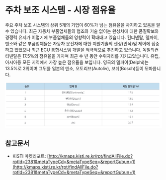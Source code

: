 # 주차 보조 시스템 - 시장 점유율

주요 주차 보조 시스템의 상위 5개의 기업이 60%가 넘는 점유율을 차지하고 있음을 알 수 있습니다.
최근 자동차 부품업체들의 협조와 기술 없이는 완성차에 대한 품질확보와 경쟁력 유지가 어렵기에 부품업체들의 영향력이 확대대고 있습니다.
컨티넨탈, 델파이, 덴소와 같은 부품업체들은 자동차 운전자에 대한 지원기술의 센싱(인식)및 제어에 집중하고 있었으나 최근 ECU 통합시스템 개발을 적극적으로 추진하고 있습니다.
독일의컨티넨탈은 17.5%의 점유율을 가지며 최근 수 년 동안 수위자리를 지키고있습니다. 유럽, 아시아등 모든 지역에서 가장 높은 점유율을 보입니다. 영국의 델파이(Delphi)는 13.5%로 2위이며 그뒤를 일본의 덴소, 오토리브(Autoliv), 보쉬(Bosch)등이 뒤따릅니다.


![ ](./images/자동차주차보조_Q13_3_1.PNG)


## 참고문서
- KISTI 마켓리포트: [http://kmaps.kisti.re.kr/rpt/findAllFile.do?rptId=2381&metaTypeCd=&metaTypeSeq=&reportGubun=1](http://kmaps.kisti.re.kr/rpt/findAllFile.do?rptId=2381&metaTypeCd=&metaTypeSeq=&reportGubun=1)
